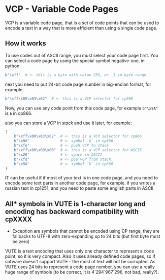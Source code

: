 # VCP - Variable Code Pages

VCP is a variable code page, that is a set of code points that can be used to
encode a text in a way that is more efficient than using a single code page.

## How it works

To use codes out of ASCII range, you must select your code page first. You can
select a code page by using the special symbol negative-one, in python:

```python
b"\xff"  # <- this is a byte with value 255, or -1 in byte range
```

next you need to put 24-bit code page number in big-endian format, for example:

```python
b"\xff\x00\x03\x62"  # <- this is a VCP selector for cp866
```

Now, you can use any code point from this code page, for example `b"\x9A"` is `Ъ` in cp866.

also you can store a VCP in _stack_ and use it later, for example:

```python
(
    b"\xff\x00\x03\x62"  # <- this is a VCP selector for cp866
    b"\x9A"              # <- symbol `Ъ` in cp866
    b"\xfe"              # <- push VCP to stack
    b"\xff\x00\x00\x00"  # <- this is a VCP selector for ASCII
    b"\x20"              # <- space in ASCII
    b"\xfd"              # <- pop VCP from stack
    b"\x9A"              # <- symbol `Ъ` in cp866
)
```

IT can be useful if if most of your text is in one code page, and you need to
encode some text parts in another code page, for example, if you writes a russian text
in cp1251, and you need to paste some english parts in ASCII.

## All* symbols in VUTE is 1-character long and encoding has backward compatibility with cpXXXX

* Exception are symbols that cannot be encoded using CP range, they are fallbacks to UTF-8 with zero-expanding up to 24 bits (but first byte must be zero)

VUTE is a text encoding that uses only one character to represent a code point, so it is very compact.
Also it uses already defined code pages, so if sofware doesn't support VUTE - the most of text will not be corrupted.
As VUTE uses 24 bits to represent a code page number, you can use a really huge range of symbols (to be correct, it is 4\`294\`967\`296, not bad, really?).
